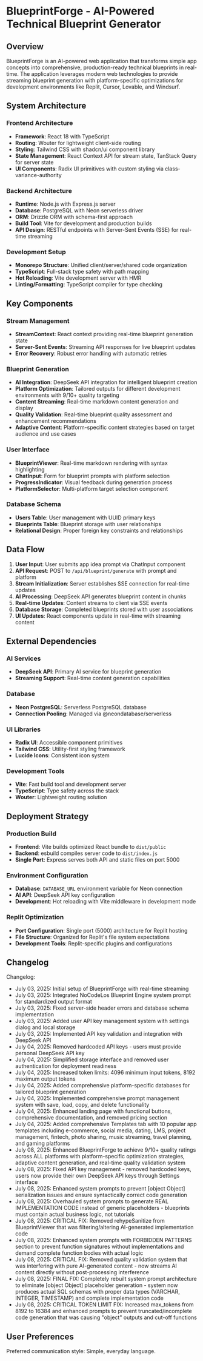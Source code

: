 # BlueprintForge - AI-Powered Technical Blueprint Generator

## Overview

BlueprintForge is an AI-powered web application that transforms simple app concepts into comprehensive, production-ready technical blueprints in real-time. The application leverages modern web technologies to provide streaming blueprint generation with platform-specific optimizations for development environments like Replit, Cursor, Lovable, and Windsurf.

## System Architecture

### Frontend Architecture
- **Framework**: React 18 with TypeScript
- **Routing**: Wouter for lightweight client-side routing
- **Styling**: Tailwind CSS with shadcn/ui component library
- **State Management**: React Context API for stream state, TanStack Query for server state
- **UI Components**: Radix UI primitives with custom styling via class-variance-authority

### Backend Architecture
- **Runtime**: Node.js with Express.js server
- **Database**: PostgreSQL with Neon serverless driver
- **ORM**: Drizzle ORM with schema-first approach
- **Build Tool**: Vite for development and production builds
- **API Design**: RESTful endpoints with Server-Sent Events (SSE) for real-time streaming

### Development Setup
- **Monorepo Structure**: Unified client/server/shared code organization
- **TypeScript**: Full-stack type safety with path mapping
- **Hot Reloading**: Vite development server with HMR
- **Linting/Formatting**: TypeScript compiler for type checking

## Key Components

### Stream Management
- **StreamContext**: React context providing real-time blueprint generation state
- **Server-Sent Events**: Streaming API responses for live blueprint updates
- **Error Recovery**: Robust error handling with automatic retries

### Blueprint Generation
- **AI Integration**: DeepSeek API integration for intelligent blueprint creation
- **Platform Optimization**: Tailored outputs for different development environments with 9/10+ quality targeting
- **Content Streaming**: Real-time markdown content generation and display
- **Quality Validation**: Real-time blueprint quality assessment and enhancement recommendations
- **Adaptive Content**: Platform-specific content strategies based on target audience and use cases

### User Interface
- **BlueprintViewer**: Real-time markdown rendering with syntax highlighting
- **ChatInput**: Form for blueprint prompts with platform selection
- **ProgressIndicator**: Visual feedback during generation process
- **PlatformSelector**: Multi-platform target selection component

### Database Schema
- **Users Table**: User management with UUID primary keys
- **Blueprints Table**: Blueprint storage with user relationships
- **Relational Design**: Proper foreign key constraints and relationships

## Data Flow

1. **User Input**: User submits app idea prompt via ChatInput component
2. **API Request**: POST to `/api/blueprint/generate` with prompt and platform
3. **Stream Initialization**: Server establishes SSE connection for real-time updates
4. **AI Processing**: DeepSeek API generates blueprint content in chunks
5. **Real-time Updates**: Content streams to client via SSE events
6. **Database Storage**: Completed blueprints stored with user associations
7. **UI Updates**: React components update in real-time with streaming content

## External Dependencies

### AI Services
- **DeepSeek API**: Primary AI service for blueprint generation
- **Streaming Support**: Real-time content generation capabilities

### Database
- **Neon PostgreSQL**: Serverless PostgreSQL database
- **Connection Pooling**: Managed via @neondatabase/serverless

### UI Libraries
- **Radix UI**: Accessible component primitives
- **Tailwind CSS**: Utility-first styling framework
- **Lucide Icons**: Consistent icon system

### Development Tools
- **Vite**: Fast build tool and development server
- **TypeScript**: Type safety across the stack
- **Wouter**: Lightweight routing solution

## Deployment Strategy

### Production Build
- **Frontend**: Vite builds optimized React bundle to `dist/public`
- **Backend**: esbuild compiles server code to `dist/index.js`
- **Single Port**: Express serves both API and static files on port 5000

### Environment Configuration
- **Database**: `DATABASE_URL` environment variable for Neon connection
- **AI API**: DeepSeek API key configuration
- **Development**: Hot reloading with Vite middleware in development mode

### Replit Optimization
- **Port Configuration**: Single port (5000) architecture for Replit hosting
- **File Structure**: Organized for Replit's file system expectations
- **Development Tools**: Replit-specific plugins and configurations

## Changelog

Changelog:
- July 03, 2025: Initial setup of BlueprintForge with real-time streaming
- July 03, 2025: Integrated NoCodeLos Blueprint Engine system prompt for standardized output format
- July 03, 2025: Fixed server-side header errors and database schema implementation
- July 03, 2025: Added user API key management system with settings dialog and local storage
- July 03, 2025: Implemented API key validation and integration with DeepSeek API
- July 04, 2025: Removed hardcoded API keys - users must provide personal DeepSeek API key
- July 04, 2025: Simplified storage interface and removed user authentication for deployment readiness
- July 04, 2025: Increased token limits: 4096 minimum input tokens, 8192 maximum output tokens
- July 04, 2025: Added comprehensive platform-specific databases for tailored blueprint generation
- July 04, 2025: Implemented comprehensive prompt management system with save, load, copy, and delete functionality
- July 04, 2025: Enhanced landing page with functional buttons, comprehensive documentation, and removed pricing section
- July 04, 2025: Added comprehensive Templates tab with 10 popular app templates including e-commerce, social media, dating, LMS, project management, fintech, photo sharing, music streaming, travel planning, and gaming platforms
- July 08, 2025: Enhanced BlueprintForge to achieve 9/10+ quality ratings across ALL platforms with platform-specific optimization strategies, adaptive content generation, and real-time quality validation system
- July 08, 2025: Fixed API key management - removed hardcoded keys, users now provide their own DeepSeek API keys through Settings interface
- July 08, 2025: Enhanced system prompts to prevent [object Object] serialization issues and ensure syntactically correct code generation
- July 08, 2025: Overhauled system prompts to generate REAL IMPLEMENTATION CODE instead of generic placeholders - blueprints must contain actual business logic, not tutorials
- July 08, 2025: CRITICAL FIX: Removed rehypeSanitize from BlueprintViewer that was filtering/altering AI-generated implementation code
- July 08, 2025: Enhanced system prompts with FORBIDDEN PATTERNS section to prevent function signatures without implementations and demand complete function bodies with actual logic
- July 08, 2025: CRITICAL FIX: Removed quality validation system that was interfering with pure AI-generated content - now streams AI content directly without post-processing interference
- July 08, 2025: FINAL FIX: Completely rebuilt system prompt architecture to eliminate [object Object] placeholder generation - system now produces actual SQL schemas with proper data types (VARCHAR, INTEGER, TIMESTAMP) and complete implementation code
- July 08, 2025: CRITICAL TOKEN LIMIT FIX: Increased max_tokens from 8192 to 16384 and enhanced prompts to prevent truncated/incomplete code generation that was causing "object" outputs and cut-off functions

## User Preferences

Preferred communication style: Simple, everyday language.